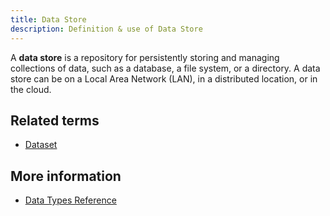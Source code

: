 ```yaml
---
title: Data Store 
description: Definition & use of Data Store 
---
```

A **data store** is a repository for persistently storing and managing collections of data, such as a database, a file system, or a directory. A data store can be on a Local Area Network (LAN), in a distributed location, or in the cloud.

## Related terms

- [Dataset](../dataset-table)

## More information

- [Data Types Reference](https://behavure.ai/docs/wiki/spaces/CSSD/pages/1686536213/Data+types+reference)